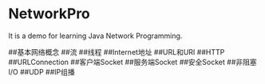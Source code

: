 # NetworkPro
It is a demo for learning   Java Network Programming.

##基本网络概念
##流
##线程
##Internet地址
##URL和URI
##HTTP
##URLConnection
##客户端Socket
##服务端Socket
##安全Socket
##非阻塞I/O
##UDP
##IP组播

